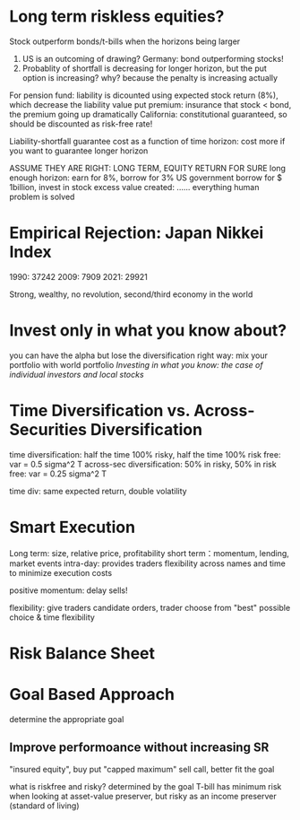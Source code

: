 # Long term riskless equities?
Stock outperform bonds/t-bills when the horizons being larger
1. US is an outcoming of drawing? Germany: bond outperforming stocks!
2. Probablity of shortfall is decreasing for longer horizon, but the put option is increasing? why? because the penalty is increasing actually

For pension fund: liability is dicounted using expected stock return (8%), which decrease the liability value
put premium: insurance that stock < bond, the premium going up dramatically
California: constitutional guaranteed, so should be discounted as risk-free rate!

Liability-shortfall guarantee cost as a function of time horizon: cost more if you want to guarantee longer horizon

ASSUME THEY ARE RIGHT: LONG TERM, EQUITY RETURN FOR SURE
long enough horizon: earn for 8%, borrow for 3%
US government borrow for $ 1billion, invest in stock
excess value created: ......
everything human problem is solved

# Empirical Rejection: Japan Nikkei Index
1990: 37242
2009: 7909
2021: 29921

Strong, wealthy, no revolution, second/third economy in the world

# Invest only in what you know about?
you can have the alpha but lose the diversification
right way: mix your portfolio with world portfolio
*Investing in what you know: the case of individual investors and local stocks*

# Time Diversification vs. Across-Securities Diversification
time diversification: half the time 100% risky, half the time 100% risk free: var = 0.5  sigma^2 T
across-sec diversification: 50% in risky, 50% in risk free:                   var = 0.25 sigma^2 T

time div: same expected return, double volatility

# Smart Execution
Long term: size, relative price, profitability
short term：momentum, lending, market events
intra-day: provides traders flexibility across names and time to minimize execution costs

positive momentum: delay sells!

flexibility: give traders candidate orders, trader choose from "best" possible
choice & time flexibility

# Risk Balance Sheet


# Goal Based Approach
determine the appropriate goal

## Improve performoance without increasing SR
"insured equity", buy put
"capped maximum" sell call, better fit the goal

what is riskfree and risky? determined by the goal
T-bill has minimum risk when looking at asset-value preserver, but risky as an income preserver (standard of living)